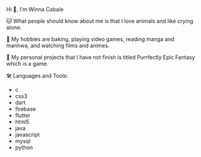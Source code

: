 Hi 👋, I'm Winna Cabale

🐱 What people should know about me is that I love animals and like crying alone.

🍪 My hobbies are baking, playing video games, reading manga and manhwa, and watching films and animes.

👾 My personal projects that I have not finish is titled Purrfectly Epic Fantasy which is a game.

🛠️ Languages and Tools:
  - c
  - css3
  - dart
  - firebase
  - flutter
  - html5
  - java
  - javascript
  - mysql
  - python
